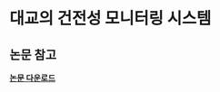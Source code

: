 # 대교의 건전성 모니터링 시스템

## 논문 참고
[**논문 다운로드**](https://mega.nz/file/PLAjxBjC#hQT46TQ5npG3g2bB-A7tr8Mlu99bKSgvJj4bfC04lIc)
